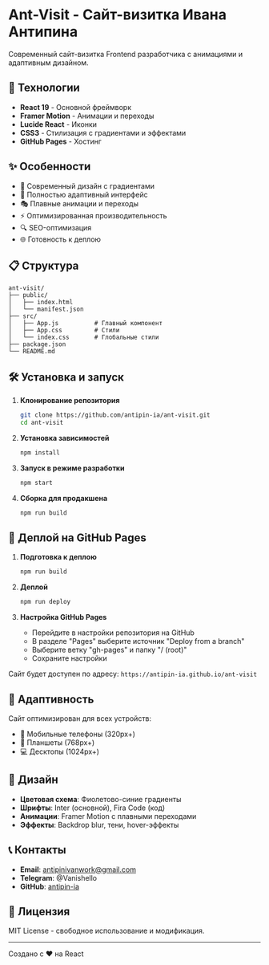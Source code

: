 # Ant-Visit - Сайт-визитка Ивана Антипина

Современный сайт-визитка Frontend разработчика с анимациями и адаптивным дизайном.

## 🚀 Технологии

- **React 19** - Основной фреймворк
- **Framer Motion** - Анимации и переходы
- **Lucide React** - Иконки
- **CSS3** - Стилизация с градиентами и эффектами
- **GitHub Pages** - Хостинг

## ✨ Особенности

- 🎨 Современный дизайн с градиентами
- 📱 Полностью адаптивный интерфейс
- 🎭 Плавные анимации и переходы
- ⚡ Оптимизированная производительность
- 🔍 SEO-оптимизация
- 🌐 Готовность к деплою

## 📋 Структура

```
ant-visit/
├── public/
│   ├── index.html
│   └── manifest.json
├── src/
│   ├── App.js          # Главный компонент
│   ├── App.css         # Стили
│   └── index.css       # Глобальные стили
├── package.json
└── README.md
```

## 🛠 Установка и запуск

1. **Клонирование репозитория**
   ```bash
   git clone https://github.com/antipin-ia/ant-visit.git
   cd ant-visit
   ```

2. **Установка зависимостей**
   ```bash
   npm install
   ```

3. **Запуск в режиме разработки**
   ```bash
   npm start
   ```

4. **Сборка для продакшена**
   ```bash
   npm run build
   ```

## 🚀 Деплой на GitHub Pages

1. **Подготовка к деплою**
   ```bash
   npm run build
   ```

2. **Деплой**
   ```bash
   npm run deploy
   ```

3. **Настройка GitHub Pages**
   - Перейдите в настройки репозитория на GitHub
   - В разделе "Pages" выберите источник "Deploy from a branch"
   - Выберите ветку "gh-pages" и папку "/ (root)"
   - Сохраните настройки

Сайт будет доступен по адресу: `https://antipin-ia.github.io/ant-visit`

## 📱 Адаптивность

Сайт оптимизирован для всех устройств:
- 📱 Мобильные телефоны (320px+)
- 📱 Планшеты (768px+)
- 💻 Десктопы (1024px+)

## 🎨 Дизайн

- **Цветовая схема**: Фиолетово-синие градиенты
- **Шрифты**: Inter (основной), Fira Code (код)
- **Анимации**: Framer Motion с плавными переходами
- **Эффекты**: Backdrop blur, тени, hover-эффекты

## 📞 Контакты

- **Email**: antipinivanwork@gmail.com
- **Telegram**: @Vanishello
- **GitHub**: [antipin-ia](https://github.com/antipin-ia)

## 📄 Лицензия

MIT License - свободное использование и модификация.

---

Создано с ❤️ на React
